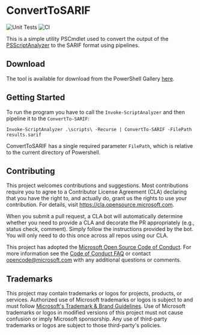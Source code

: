 # ConvertToSARIF

![Unit Tests](https://github.com/microsoft/ConvertTo-SARIF/workflows/Unit%20Tests/badge.svg?event=push)  ![CI](https://github.com/microsoft/ConvertTo-SARIF/workflows/CI/badge.svg?event=push)

This is a simple utility PSCmdlet used to convert the output of the [PSScriptAnalyzer](https://github.com/PowerShell/Psscriptanalyzer) to the SARIF format using pipelines.

## Download
The tool is available for download from the PowerShell Gallery [here](https://www.powershellgallery.com/packages/ConvertToSARIF/1.0.0).

## Getting Started
To run the program you have to call the `Invoke-ScriptAnalyzer` and then pipeline it to the `ConvertTo-SARIF`:

`Invoke-ScriptAnalyzer .\scripts\ -Recurse | ConvertTo-SARIF -FilePath results.sarif`

ConvertToSARIF has a single required parameter `FilePath`, which is relative to the current directory of Powershell.


## Contributing

This project welcomes contributions and suggestions.  Most contributions require you to agree to a
Contributor License Agreement (CLA) declaring that you have the right to, and actually do, grant us
the rights to use your contribution. For details, visit https://cla.opensource.microsoft.com.

When you submit a pull request, a CLA bot will automatically determine whether you need to provide
a CLA and decorate the PR appropriately (e.g., status check, comment). Simply follow the instructions
provided by the bot. You will only need to do this once across all repos using our CLA.

This project has adopted the [Microsoft Open Source Code of Conduct](https://opensource.microsoft.com/codeofconduct/).
For more information see the [Code of Conduct FAQ](https://opensource.microsoft.com/codeofconduct/faq/) or
contact [opencode@microsoft.com](mailto:opencode@microsoft.com) with any additional questions or comments.

## Trademarks

This project may contain trademarks or logos for projects, products, or services. Authorized use of Microsoft 
trademarks or logos is subject to and must follow 
[Microsoft's Trademark & Brand Guidelines](https://www.microsoft.com/en-us/legal/intellectualproperty/trademarks/usage/general).
Use of Microsoft trademarks or logos in modified versions of this project must not cause confusion or imply Microsoft sponsorship.
Any use of third-party trademarks or logos are subject to those third-party's policies.

